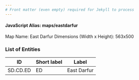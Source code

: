 ```yaml
---
# Front matter (even empty) required for Jekyll to process
---
```


#### JavaScript Alias: maps/eastdarfur

Map Name: East Darfur
Dimensions (Width x Height): 563x500

### List of Entities

| ID       | Short label | Label       |
| -------- | ----------- | ----------- |
| SD.CD.ED | ED          | East Darfur |
